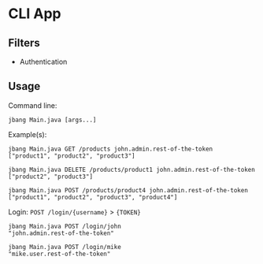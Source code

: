 # CLI App

## Filters

- Authentication

## Usage

Command line:
```shell
jbang Main.java [args...]
```

Example(s):

```shell
jbang Main.java GET /products john.admin.rest-of-the-token
["product1", "product2", "product3"]
```

```shell
jbang Main.java DELETE /products/product1 john.admin.rest-of-the-token
["product2", "product3"]
```

```shell
jbang Main.java POST /products/product4 john.admin.rest-of-the-token
["product1", "product2", "product3", "product4"]
```

Login: `POST /login/{username}` > `{TOKEN}`
```shell
jbang Main.java POST /login/john
"john.admin.rest-of-the-token"
```
```shell
jbang Main.java POST /login/mike
"mike.user.rest-of-the-token"
```
